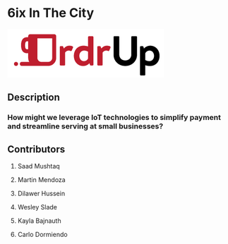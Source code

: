 # 6ix In The City

![OrdrUp](https://github.com/SaadBenn/6ixInTheCity/blob/master/OrdrUp.png)

## Description

### How might we leverage IoT technologies to simplify payment and streamline serving at small businesses?

## Contributors
1. Saad Mushtaq

2. Martin Mendoza

3. Dilawer Hussein

4. Wesley Slade

5. Kayla Bajnauth

6. Carlo Dormiendo
